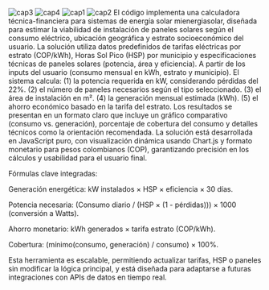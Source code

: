 ![cap3](https://github.com/user-attachments/assets/56fe9845-fa66-4d46-b50e-036af5d59c7f)
![cap4](https://github.com/user-attachments/assets/d1da4b67-dd68-41ea-a05e-e0dee4b06f30)
![cap1](https://github.com/user-attachments/assets/aca16eec-c52a-4435-adc3-e93e044506e4)
![cap2](https://github.com/user-attachments/assets/60d46113-4f5c-4f50-8583-3cdbd3561cd3)
El código implementa una calculadora técnica-financiera para sistemas de energía solar mienergiasolar, diseñada para estimar la viabilidad de instalación de paneles solares según el consumo eléctrico, ubicación geográfica y estrato socioeconómico del usuario. 
La solución utiliza datos predefinidos de tarifas eléctricas por estrato (COP/kWh), Horas Sol Pico (HSP) por municipio y especificaciones técnicas de paneles solares (potencia, área y eficiencia). A partir de los inputs del usuario (consumo mensual en kWh, estrato y municipio). 
El sistema 
calcula: (1) la potencia requerida en kW, considerando pérdidas del 22%.
(2) el número de paneles necesarios según el tipo seleccionado.
(3) el área de instalación en m².
(4) la generación mensual estimada (kWh).
(5) el ahorro económico basado en la tarifa del estrato. Los resultados se presentan en un formato claro que incluye un gráfico comparativo (consumo vs. generación), porcentaje de cobertura del consumo y detalles técnicos como la orientación recomendada. La solución está desarrollada en JavaScript puro, con visualización dinámica usando Chart.js y formato monetario para pesos colombianos (COP), garantizando precisión en los cálculos y usabilidad para el usuario final.

Fórmulas clave integradas:

Generación energética: kW instalados × HSP × eficiencia × 30 días.

Potencia necesaria: (Consumo diario / (HSP × (1 - pérdidas))) × 1000 (conversión a Watts).

Ahorro monetario: kWh generados × tarifa estrato (COP/kWh).

Cobertura: (mínimo(consumo, generación) / consumo) × 100%.

Esta herramienta es escalable, permitiendo actualizar tarifas, HSP o paneles sin modificar la lógica principal, y está diseñada para adaptarse a futuras integraciones con APIs de datos en tiempo real.
